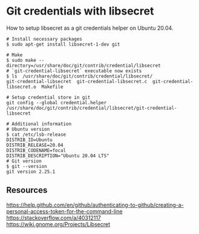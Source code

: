 # Git credentials with libsecret

How to setup libsecret as a git credentials helper on Ubuntu 20.04.

```shell
# Install necessary packages
$ sudo apt-get install libsecret-1-dev git

# Make
$ sudo make --directory=/usr/share/doc/git/contrib/credential/libsecret
# `git-credential-libsecret` executable now exists
$ ls  /usr/share/doc/git/contrib/credential/libsecret/
git-credential-libsecret  git-credential-libsecret.c  git-credential-libsecret.o  Makefile

# Setup credential store in git
git config --global credential.helper /usr/share/doc/git/contrib/credential/libsecret/git-credential-libsecret

# Additional information
# Ubuntu version
$ cat /etc/lsb-release
DISTRIB_ID=Ubuntu
DISTRIB_RELEASE=20.04
DISTRIB_CODENAME=focal
DISTRIB_DESCRIPTION="Ubuntu 20.04 LTS"
# Git version
$ git --version
git version 2.25.1
```

## Resources
https://help.github.com/en/github/authenticating-to-github/creating-a-personal-access-token-for-the-command-line
https://stackoverflow.com/a/40312117
https://wiki.gnome.org/Projects/Libsecret
